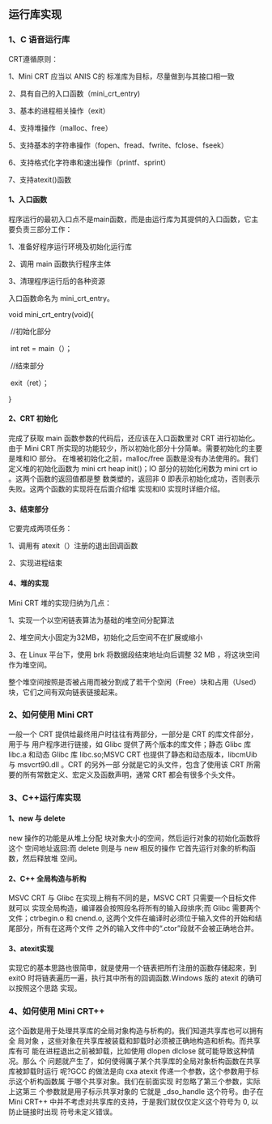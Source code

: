 ## 										运行库实现

### 1、C 语音运行库

CRT遵循原则：

1、Mini CRT 应当以 ANIS C的 标准库为目标，尽量做到与其接口相一致

2、具有自己的入口函数（mini_crt_entry)

3、基本的进程相关操作（exit）

4、支持堆操作（malloc、free）

5、支持基本的字符串操作（fopen、fread、fwrite、fclose、fseek）

6、支持格式化字符串和速出操作（printf、sprint）

7、支持atexit()函数

#### 1、入口函数

程序运行的最初入口点不是main函数，而是由运行库为其提供的入口函数，它主要负责三部分工作：

1、准备好程序运行环境及初始化运行库

2、调用 main 函数执行程序主体

3、清理程序运行后的各种资源

入口函数命名为 mini_crt_entry。

void mini_crt_entry(void){

​	//初始化部分

​	int ret = main（）；

​	//结束部分

​	exit（ret）；

}

#### 2、CRT 初始化

完成了获取 main 函数参数的代码后，还应该在入口函数里对 CRT 进行初始化。由于 Mini CRT 所实现的功能较少，所以初始化部分十分简单。需要初始化的主要是堆和IO 部分。 在堆被初始化之前，malloc/free 函数是没有办法使用的。我们定义堆的初始化函数为 mini crt heap init()；IO 部分的初始化闲数为 mini crt io 。这两个函数的返回值都是整 数类塑的，返回非 0 即表示初始化成功，否则表示失败。这两个函数的实现将在后面介绍堆 实现和I0 实现时详细介绍。

#### 3、结束部分

它要完成两项任务：

1、调用有 atexit（）注册的退出回调函数

2、实现进程结束

#### 4、堆的实现

Mini CRT 堆的实现归纳为几点：

1、实现一个以空闲链表算法为基础的堆空间分配算法

2、堆空间大小固定为32MB，初始化之后空间不在扩展或缩小

3、在 Linux 平台下，使用 brk 将数据段结束地址向后调整 32 MB ，将这块空间作为堆空间。

整个堆空间按照是否被占用而被分割成了若干个空闲（Free）块和占用（Used）块，它们之间有双向链表链接起来。

### 2、如何使用 Mini CRT

一般一个 CRT 提供给最终用户时往往有两部分，一部分是 CRT 的库文件部分，用于与 用户程序进行链接，如 Glibc 提供了两个版本的库文件；静态 Glibc 库 libc.a 和动态 Glibc 库 libc.so;MSVC CRT 也提供了静态和动态版本，libcmUib 与 msvcrt90.dll 。CRT 的另外一部 分就是它的头文件，包含了使用该 CRT 所需要的所有常数定义、宏定义及函数声明，通常 CRT 都会有很多个头文件。

### 3、C++运行库实现

#### 1、new 与 delete

new 操作的功能是从堆上分配 块对象大小的空间，然后运行对象的初始化函数将这个 空间地址返回:而 delete 则是与 new 相反的操作 它首先运行对象的析构函数，然后释放堆 空间。

#### 2、C++ 全局构造与析构

MSVC CRT 与 Glibc 在实现上稍有不同的是，MSVC CRT 只需要一个目标文件就可以 实现全局构造，编译器会按照段名将所有的输入段排序;而 Glibc 需要两个文件；ctrbegin.o 和 cnend.o, 这两个文件在编译时必须位于输入文件的开始和结尾部分，所有在这两个文件 之外的输入文件中的“.ctor”段就不会被正确地合并。

#### 3、atexit实现

实现它的基本思路也很简申，就是使用一个链表把所冇注册的函数存储起來，到 exitO 时将链表遍历一遍，执行其中所有的回调函数.Windows 版的 atexit 的确可以按照这个思路 实现。

### 4、如何使用 Mini CRT++

这个函数是用于处理共享库的全局对象构造与析构的。我们知道共享库也可以拥有全 局对象 ，这些对象在共享库被装载和卸载时必须被正确地构造和析构。而共享库有可 能在进程退出之前被卸载，比如使用 dlopen dlclose 就可能导致这种情况。那么 个 问题就产生了，如何使得厲子某个共享库的全局对象析构函数在共享库被卸载时运行 呢?GCC 的做法是向 cxa atexit 传递一个参数，这个参数用于标示这个析构函数属 于哪个共享对象。我们在前面实现 时忽略了第三个参数，实际上这第三 个参数就是用子标示共享对象的 它就是 _dso_handle 这个符号。由子在 Mini CRT++ 中并不考虑对共享库的支持，于是我们就仅仅定义这个符号为 0, 以防止链接时出现 符号未定义错误。